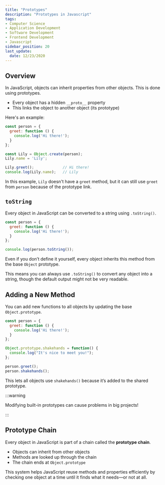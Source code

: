 ```yaml
---
title: "Prototypes"
description: "Prototypes in Javascript"
tags: 
- Computer Science
- Application Development
- Software Development
- Frontend Development
- Javascript
sidebar_position: 20
last_update:
  date: 12/23/2020
---
```



## Overview 

In JavaScript, objects can inherit properties from other objects. This is done using prototypes.

- Every object has a hidden `__proto__` property
- This links the object to another object (its prototype)

Here's an example:

```js
const person = {
  greet: function () {
    console.log('Hi there!');
  }
};

const Lily = Object.create(person);
Lily.name = 'Lily';

Lily.greet();             // Hi there!
console.log(Lily.name);   // Lily
```

In this example, `Lily` doesn't have a `greet` method, but it can still use `greet` from `person` because of the prototype link. 


## `toString`

Every object in JavaScript can be converted to a string using `.toString()`.

```js
const person = {
  greet: function () {
    console.log('Hi there!');
  }
};

console.log(person.toString());
```

Even if you don’t define it yourself, every object inherits this method from the base `Object` prototype.

This means you can always use `.toString()` to convert any object into a string, though the default output might not be very readable.


## Adding a New Method

You can add new functions to all objects by updating the base `Object.prototype`.

```js
const person = {
  greet: function () {
    console.log('Hi there!');
  }
};

Object.prototype.shakehands = function() {
  console.log("It's nice to meet you!");
};

person.greet();        
person.shakehands();   
```

This lets all objects use `shakehands()` because it’s added to the shared prototype. 

:::warning

Modifying built-in prototypes can cause problems in big projects!

:::


## Prototype Chain

Every object in JavaScript is part of a chain called the **prototype chain**.

- Objects can inherit from other objects
- Methods are looked up through the chain
- The chain ends at `Object.prototype`

This system helps JavaScript reuse methods and properties efficiently by checking one object at a time until it finds what it needs—or not at all.